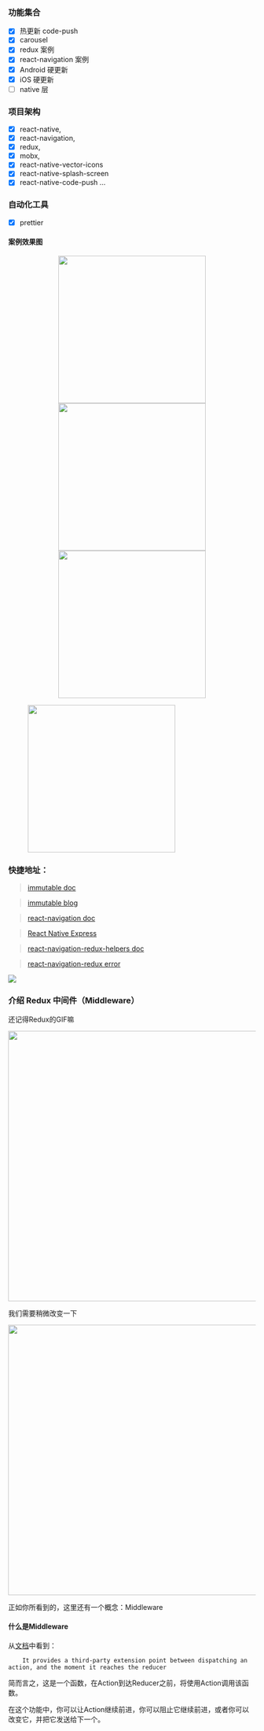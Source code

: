### 功能集合
- [x] 热更新 code-push
- [x] carousel 
- [x] redux 案例
- [x] react-navigation 案例
- [x] Android 硬更新
- [x] iOS 硬更新
- [ ] native 层

### 项目架构
- [x] react-native,
- [x] react-navigation,
- [x] redux,
- [x] mobx,
- [x] react-native-vector-icons
- [x] react-native-splash-screen
- [x] react-native-code-push
...

### 自动化工具
- [x] prettier

#### 案例效果图
<center class="half">
    <img src="./assets/new_login.jpg" width="300px"/>
    <img src="./assets/new_list.jpg" width="300px"/>
    <img src="./assets/new_image.jpg" width="300px"/>
</center>

<figure>
   <img src="./assets/new_info.jpg" width="300px"/>
</figure> 

### 快捷地址：
> [immutable doc][immutable]

> [immutable blog][immutable-blog]

> [react-navigation doc][react-navigation]

> [React Native Express ][React-Native-Express]

> [react-navigation-redux-helpers doc][react-navigation-redux-helpers]

> [react-navigation-redux error][new-nav-redux]

<img src="./assets/tab-navigator.png"/>

### 介绍 Redux 中间件（Middleware）
还记得Redux的GIF嘛

<img src="./assets/redux.gif" width="550px"/>

我们需要稍微改变一下

<img src="./assets/change-redux.gif" width="550px"/>

正如你所看到的，这里还有一个概念：Middleware
#### 什么是Middleware
从[文档][Middleware]中看到：

```
    It provides a third-party extension point between dispatching an action, and the moment it reaches the reducer
```

简而言之，这是一个函数，在Action到达Reducer之前，将使用Action调用该函数。

在这个功能中，你可以让Action继续前进，你可以阻止它继续前进，或者你可以改变它，并把它发送给下一个。


[new-nav-redux]:http://blog.csdn.net/qq_33323251/article/details/79430398
[immutable-blog]: https://github.com/camsong/blog/issues/3
[Middleware]: http://redux.js.org/docs/advanced/Middleware.html
[immutable]: https://facebook.github.io/immutable-js/docs/#/
[react-navigation]: https://reactnavigation.org/docs/getting-started.html
[React-Native-Express]: http://www.reactnativeexpress.com/
[react-navigation-redux-helpers]:https://github.com/react-navigation/react-navigation-redux-helpers


